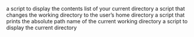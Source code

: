 a script to display the contents list of your current directory
a script that changes the working directory to the user’s home directory
a script that prints the absolute path name of the current working directory
a script to display the current directory
